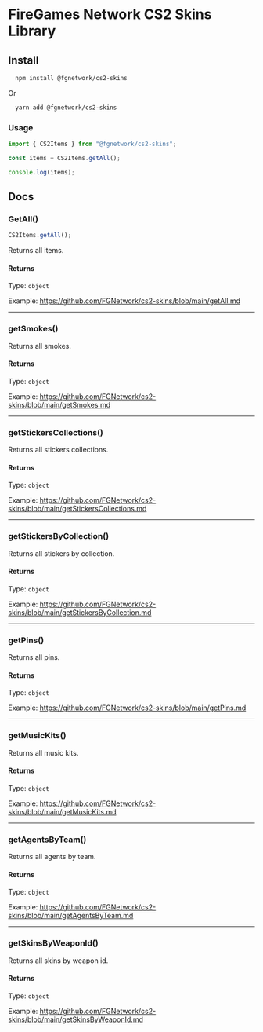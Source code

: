 # FireGames Network CS2 Skins Library

## Install

```sh
  npm install @fgnetwork/cs2-skins
```
Or
```sh
  yarn add @fgnetwork/cs2-skins
```


### Usage

```ts
import { CS2Items } from "@fgnetwork/cs2-skins";

const items = CS2Items.getAll();

console.log(items);
```

## Docs

### GetAll()

```ts
CS2Items.getAll();
```

Returns all items.

#### Returns

Type: `object`

Example: https://github.com/FGNetwork/cs2-skins/blob/main/getAll.md

---

### getSmokes()

Returns all smokes.

#### Returns

Type: `object`

Example: https://github.com/FGNetwork/cs2-skins/blob/main/getSmokes.md

---

### getStickersCollections()

Returns all stickers collections.

#### Returns

Type: `object`

Example: https://github.com/FGNetwork/cs2-skins/blob/main/getStickersCollections.md

---

### getStickersByCollection()

Returns all stickers by collection.

#### Returns

Type: `object`

Example: https://github.com/FGNetwork/cs2-skins/blob/main/getStickersByCollection.md

---

### getPins()

Returns all pins.

#### Returns

Type: `object`

Example: https://github.com/FGNetwork/cs2-skins/blob/main/getPins.md

---

### getMusicKits()

Returns all music kits.

#### Returns

Type: `object`

Example: https://github.com/FGNetwork/cs2-skins/blob/main/getMusicKits.md

---

### getAgentsByTeam()

Returns all agents by team.

#### Returns

Type: `object`

Example: https://github.com/FGNetwork/cs2-skins/blob/main/getAgentsByTeam.md

---

### getSkinsByWeaponId()

Returns all skins by weapon id.

#### Returns

Type: `object`

Example: https://github.com/FGNetwork/cs2-skins/blob/main/getSkinsByWeaponId.md